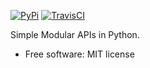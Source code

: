 [![PyPi][pypi-img]][pypi-url]
[![TravisCI][travis-img]][travis-url]

[travis-img]: https://travis-ci.org/csala/smapy.svg?branch=master
[travis-url]: https://travis-ci.org/csala/smapy
[pypi-img]: https://img.shields.io/pypi/v/smapy.svg
[pypi-url]: https://pypi.python.org/pypi/smapy


Simple Modular APIs in Python.

- Free software: MIT license
